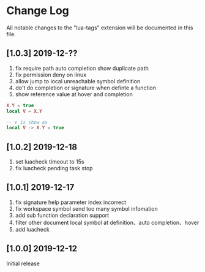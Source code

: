 # Change Log

All notable changes to the "lua-tags" extension will be documented in this file.

## [1.0.3] 2019-12-??
1. fix require path auto completion show duplicate path
2. fix permission deny on linux
3. allow jump to local unreachable symbol definition
4. do't do completion or signature when definte a function
5. show reference value at hover and completion
```lua
X.Y = true
local V = X.Y

-- v is show as
local V -> X.Y = true
```

## [1.0.2] 2019-12-18
1. set luacheck timeout to 15s
2. fix luacheck pending task stop

## [1.0.1] 2019-12-17
1. fix signature help parameter index incorrect
2. fix workspace symbol send too many symbol infomation
3. add sub function declaration support
4. filter other document local symbol at definition、auto completion、hover
5. add luacheck

## [1.0.0] 2019-12-12

Initial release
